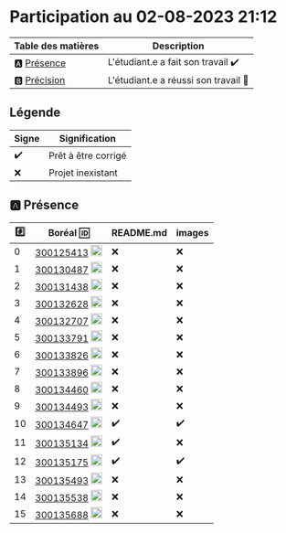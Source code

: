 # Participation au 02-08-2023 21:12

| Table des matières            | Description                                             |
|-------------------------------|---------------------------------------------------------|
| :a: [Présence](#a-présence)   | L'étudiant.e a fait son travail    :heavy_check_mark:   |
| :b: [Précision](#b-précision) | L'étudiant.e a réussi son travail  :tada:               |

## Légende

| Signe              | Signification                 |
|--------------------|-------------------------------|
| :heavy_check_mark: | Prêt à être corrigé           |
| :x:                | Projet inexistant             |

## :a: Présence

|:hash:| Boréal :id:                | README.md    | images |
|------|----------------------------|--------------|--------|
| 0 | [300125413](../300125413/README.md) <image src='https://avatars0.githubusercontent.com/u/134551648?s=460&v=4' width=20 height=20></image> | :x: | :x: |
| 1 | [300130487](../300130487/README.md) <image src='https://avatars0.githubusercontent.com/u/133054165?s=460&v=4' width=20 height=20></image> | :x: | :x: |
| 2 | [300131438](../300131438/README.md) <image src='https://avatars0.githubusercontent.com/u/133056510?s=460&v=4' width=20 height=20></image> | :x: | :x: |
| 3 | [300132628](../300132628/README.md) <image src='https://avatars0.githubusercontent.com/u/133056557?s=460&v=4' width=20 height=20></image> | :x: | :x: |
| 4 | [300132707](../300132707/README.md) <image src='https://avatars0.githubusercontent.com/u/134549218?s=460&v=4' width=20 height=20></image> | :x: | :x: |
| 5 | [300133791](../300133791/README.md) <image src='https://avatars0.githubusercontent.com/u/133054512?s=460&v=4' width=20 height=20></image> | :x: | :x: |
| 6 | [300133826](../300133826/README.md) <image src='https://avatars0.githubusercontent.com/u/133056364?s=460&v=4' width=20 height=20></image> | :x: | :x: |
| 7 | [300133896](../300133896/README.md) <image src='https://avatars0.githubusercontent.com/u/583231?s=460&v=4' width=20 height=20></image> | :x: | :x: |
| 8 | [300134460](../300134460/README.md) <image src='https://avatars0.githubusercontent.com/u/133164401?s=460&v=4' width=20 height=20></image> | :x: | :x: |
| 9 | [300134493](../300134493/README.md) <image src='https://avatars0.githubusercontent.com/u/133056541?s=460&v=4' width=20 height=20></image> | :x: | :x: |
| 10 | [300134647](../300134647/README.md) <image src='https://avatars0.githubusercontent.com/u/133057032?s=460&v=4' width=20 height=20></image> | :heavy_check_mark: | :heavy_check_mark: |
| 11 | [300135134](../300135134/README.md) <image src='https://avatars0.githubusercontent.com/u/133054332?s=460&v=4' width=20 height=20></image> | :heavy_check_mark: | :x: |
| 12 | [300135175](../300135175/README.md) <image src='https://avatars0.githubusercontent.com/u/133053723?s=460&v=4' width=20 height=20></image> | :heavy_check_mark: | :heavy_check_mark: |
| 13 | [300135493](../300135493/README.md) <image src='https://avatars0.githubusercontent.com/u/131210227?s=460&v=4' width=20 height=20></image> | :x: | :x: |
| 14 | [300135538](../300135538/README.md) <image src='https://avatars0.githubusercontent.com/u/133056385?s=460&v=4' width=20 height=20></image> | :x: | :x: |
| 15 | [300135688](../300135688/README.md) <image src='https://avatars0.githubusercontent.com/u/133053743?s=460&v=4' width=20 height=20></image> | :x: | :x: |
